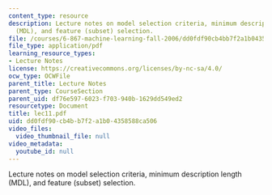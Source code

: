 ```yaml
---
content_type: resource
description: Lecture notes on model selection criteria, minimum description length
  (MDL), and feature (subset) selection.
file: /courses/6-867-machine-learning-fall-2006/dd0fdf90cb4bb7f2a1b04358588ca506_lec11.pdf
file_type: application/pdf
learning_resource_types:
- Lecture Notes
license: https://creativecommons.org/licenses/by-nc-sa/4.0/
ocw_type: OCWFile
parent_title: Lecture Notes
parent_type: CourseSection
parent_uid: df76e597-6023-f703-940b-1629dd549ed2
resourcetype: Document
title: lec11.pdf
uid: dd0fdf90-cb4b-b7f2-a1b0-4358588ca506
video_files:
  video_thumbnail_file: null
video_metadata:
  youtube_id: null
---
```

Lecture notes on model selection criteria, minimum description length (MDL), and feature (subset) selection.